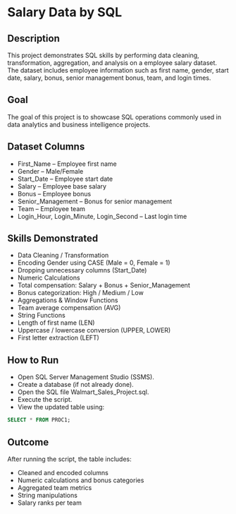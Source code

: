 # Salary Data  by SQL 

## Description
This project demonstrates SQL skills by performing data cleaning, transformation, aggregation, and analysis on a  employee salary dataset. The dataset includes employee information such as first name, gender, start date, salary, bonus, senior management bonus, team, and login times.
## Goal
The goal of this project is to showcase SQL operations commonly used in data analytics and business intelligence projects.

## Dataset Columns
- First_Name – Employee first name
- Gender – Male/Female
- Start_Date – Employee start date
- Salary – Employee base salary
- Bonus – Employee bonus
- Senior_Management – Bonus for senior management
- Team – Employee team
- Login_Hour, Login_Minute, Login_Second – Last login time

## Skills Demonstrated
- Data Cleaning / Transformation
- Encoding Gender using CASE (Male = 0, Female = 1)
- Dropping unnecessary columns (Start_Date)
- Numeric Calculations
- Total compensation: Salary + Bonus + Senior_Management
- Bonus categorization: High / Medium / Low
- Aggregations & Window Functions
- Team average compensation (AVG)
- String Functions
- Length of first name (LEN)
- Uppercase / lowercase conversion (UPPER, LOWER)
- First letter extraction (LEFT)

 ## How to Run

- Open SQL Server Management Studio (SSMS).
- Create a database (if not already done).
- Open the SQL file Walmart_Sales_Project.sql.
- Execute the script.
- View the updated table using:
``` sql
SELECT * FROM PROC1;
```
## Outcome
After running the script, the table includes:
- Cleaned and encoded columns
- Numeric calculations and bonus categories
- Aggregated team metrics
- String manipulations
- Salary ranks per team
